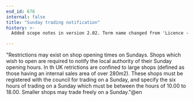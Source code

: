 ```yaml
---
esd_id: 678
internal: false
title: "Sunday trading notification"
history: >-
  Added scope notes in version 2.02. Term name changed from 'Licence - Sunday trading notification' to 'Licences - Sunday trading notification' in version 3.00. Name changed to 'Sunday trading notification' in version 4.00.

---
```


"Restrictions may exist on shop opening times on Sundays. Shops which wish to open are required to notify the local authority of their Sunday opening hours.
In th UK retrictions are confined to large shops (defined as those having an internal sales area of over 280m2). These shops must be registered with the council for trading on a Sunday, and specify the six hours of trading on a Sunday which must be between the hours of 10.00 to 18.00. Smaller shops may trade freely on a Sunday."@en

